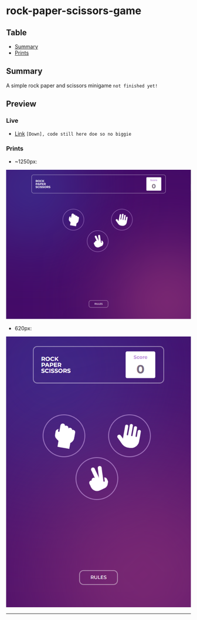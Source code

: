 # rock-paper-scissors-game

## Table

-   [Summary](#sumary)
-   [Prints](#prints)

## Summary

A simple rock paper and scissors minigame ``` not finished yet! ```

## Preview

### Live

- [Link](https://ny-rts-minigame.herokuapp.com) ``` [Down], code still here doe so no biggie ```

### Prints

-   ~1250px:

<p align="center"> 
    <img src="public/images/preview/1286px%20width.png">
</p>

-   620px:

<p align="center"> 
    <img src="public/images/preview/620px%20width.png">
</p>

---
